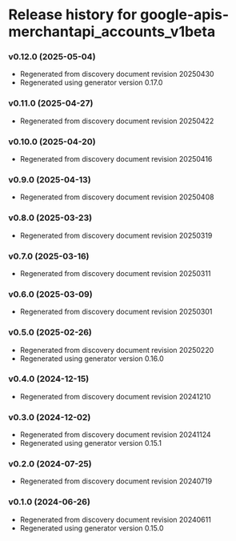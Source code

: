 # Release history for google-apis-merchantapi_accounts_v1beta

### v0.12.0 (2025-05-04)

* Regenerated from discovery document revision 20250430
* Regenerated using generator version 0.17.0

### v0.11.0 (2025-04-27)

* Regenerated from discovery document revision 20250422

### v0.10.0 (2025-04-20)

* Regenerated from discovery document revision 20250416

### v0.9.0 (2025-04-13)

* Regenerated from discovery document revision 20250408

### v0.8.0 (2025-03-23)

* Regenerated from discovery document revision 20250319

### v0.7.0 (2025-03-16)

* Regenerated from discovery document revision 20250311

### v0.6.0 (2025-03-09)

* Regenerated from discovery document revision 20250301

### v0.5.0 (2025-02-26)

* Regenerated from discovery document revision 20250220
* Regenerated using generator version 0.16.0

### v0.4.0 (2024-12-15)

* Regenerated from discovery document revision 20241210

### v0.3.0 (2024-12-02)

* Regenerated from discovery document revision 20241124
* Regenerated using generator version 0.15.1

### v0.2.0 (2024-07-25)

* Regenerated from discovery document revision 20240719

### v0.1.0 (2024-06-26)

* Regenerated from discovery document revision 20240611
* Regenerated using generator version 0.15.0

